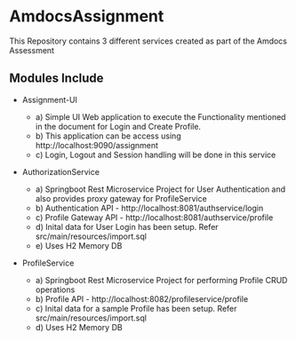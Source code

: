 # AmdocsAssignment

This Repository contains 3 different services created as part of the Amdocs Assessment

## Modules Include

- Assignment-UI 
	- a) Simple UI Web application to execute the Functionality mentioned in the document for Login and Create Profile.
	- b) This application can be access using http://localhost:9090/assignment
	- c) Login, Logout and Session handling will be done in this service

- AuthorizationService
	- a) Springboot Rest Microservice Project for User Authentication and also provides proxy gateway for ProfileService
	- b) Authentication API - http://localhost:8081/authservice/login
	- c) Profile Gateway API - http://localhost:8081/authservice/profile
	- d) Inital data for User Login has been setup. Refer src/main/resources/import.sql
	- e) Uses H2 Memory DB
	
- ProfileService
	- a) Springboot Rest Microservice Project for performing Profile CRUD operations
	- b) Profile API - http://localhost:8082/profileservice/profile
	- c) Inital data for a sample Profile has been setup. Refer src/main/resources/import.sql
	- d) Uses H2 Memory DB
